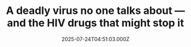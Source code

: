 ---
title: "A deadly virus no one talks about — and the HIV drugs that might stop it"
date: 2025-07-24T04:51:03.000Z
category: Health
externalLink: "https://www.sciencedaily.com/releases/2025/07/250723045708.htm"
image: ""
excerpt: "HIV antivirals may be the key to stopping HTLV-1, a deadly virus with no cure. In a decade-long study, researchers successfully suppressed the virus in mice and discovered a way to kill infected cells, offering hope for the first preventative and curative treatments.…"
---